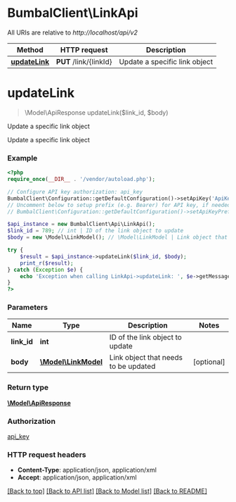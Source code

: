 # BumbalClient\LinkApi

All URIs are relative to *http://localhost/api/v2*

Method | HTTP request | Description
------------- | ------------- | -------------
[**updateLink**](LinkApi.md#updateLink) | **PUT** /link/{linkId} | Update a specific link object


# **updateLink**
> \Model\ApiResponse updateLink($link_id, $body)

Update a specific link object

Update a specific link object

### Example
```php
<?php
require_once(__DIR__ . '/vendor/autoload.php');

// Configure API key authorization: api_key
BumbalClient\Configuration::getDefaultConfiguration()->setApiKey('ApiKey', 'YOUR_API_KEY');
// Uncomment below to setup prefix (e.g. Bearer) for API key, if needed
// BumbalClient\Configuration::getDefaultConfiguration()->setApiKeyPrefix('ApiKey', 'Bearer');

$api_instance = new BumbalClient\Api\LinkApi();
$link_id = 789; // int | ID of the link object to update
$body = new \Model\LinkModel(); // \Model\LinkModel | Link object that needs to be updated

try {
    $result = $api_instance->updateLink($link_id, $body);
    print_r($result);
} catch (Exception $e) {
    echo 'Exception when calling LinkApi->updateLink: ', $e->getMessage(), PHP_EOL;
}
?>
```

### Parameters

Name | Type | Description  | Notes
------------- | ------------- | ------------- | -------------
 **link_id** | **int**| ID of the link object to update |
 **body** | [**\Model\LinkModel**](../Model/\Model\LinkModel.md)| Link object that needs to be updated | [optional]

### Return type

[**\Model\ApiResponse**](../Model/ApiResponse.md)

### Authorization

[api_key](../../README.md#api_key)

### HTTP request headers

 - **Content-Type**: application/json, application/xml
 - **Accept**: application/json, application/xml

[[Back to top]](#) [[Back to API list]](../../README.md#documentation-for-api-endpoints) [[Back to Model list]](../../README.md#documentation-for-models) [[Back to README]](../../README.md)

